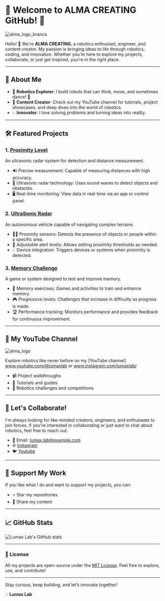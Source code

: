 # 🌟 Welcome to ALMA CREATING GitHub! 🌟

![alma_logo_branca](https://github.com/user-attachments/assets/4553e2fc-5ba0-41d4-baa2-66dd39ff1334)

Hello! 👋 We're **ALMA CREATING**, a robotics enthusiast, engineer, and content creator. My passion is bringing ideas to life through robotics, coding, and innovation. Whether you're here to explore my projects, collaborate, or just get inspired, you're in the right place. 

---

## 🤖 About Me

- 🚀 **Robotics Explorer**: I build robots that can think, move, and sometimes dance! 🕺
- 🎥 **Content Creator**: Check out my YouTube channel for tutorials, project showcases, and deep dives into the world of robotics.
- 💡 **Innovator**: I love solving problems and turning ideas into reality.

---

## 🛠️ Featured Projects

### 1. **[Proximity Level](https://github.com/Lumax980/Project/blob/main/Proximity%20Level/README.md)**
An ultrasonic radar system for detection and distance measurement.

- 🔊 Precise measurement: Capable of measuring distances with high accuracy.
- 📡 Ultrasonic radar technology: Uses sound waves to detect objects and obstacles.
- 🖥 Real-time monitoring: View data in real-time via an app or control panel.

### 2. **[UltraSonic Radar](https://github.com/Lumax980/Project/blob/main/UltraSonic%20Radar/README.md)**
An autonomous vehicle capable of navigating complex terrains.

- 🚶‍♂️ Proximity sensors: Detects the presence of objects or people within a specific area.
- 🏅 Adjustable alert levels: Allows setting proximity thresholds as needed.
- 💡 Device integration: Triggers devices or systems when proximity is detected.

### 3. **[Memory Challenge](https://github.com/Lumax980/Project/blob/main/MemoryChallenge/README.md)**
A game or system designed to test and improve memory.

- 🧠 Memory exercises: Games and activities to train and enhance memory.
- 🎮 Progressive levels: Challenges that increase in difficulty as progress is made.
- 🏆 Performance tracking: Monitors performance and provides feedback for continuous improvement.
---

## 🎥 My YouTube Channel

![alma_logo](https://github.com/user-attachments/assets/1f5b0b4e-7bb9-4e2b-9751-f90ed2427447)


Explore robotics like never before on my [YouTube channel] www.youtube.com/@lumaxlab or www.instagram.com/lumaxlab/

- 📹 Project walkthroughs
- 🔧 Tutorials and guides
- 🎉 Robotics challenges and competitions

---

## 🚀 Let's Collaborate!

I'm always looking for like-minded creators, engineers, and enthusiasts to join forces. If you're interested in collaborating or just want to chat about robotics, feel free to reach out:

- 📧 Email: [lumax.lab@example.com](mailto:lucascruz980@gmail.com)
- 🌐 [Instagram]([https://www.linkedin.com/in/lumaxlab](https://www.instagram.com/lumaxlab/))
- 🐦 [Youtube]([https://www.youtube.com/channel/yourchannel](https://www.youtube.com/@lumaxlab))

---

## 🌟 Support My Work

If you like what I do and want to support my projects, you can:

- ⭐ Star my repositories
- 📢 Share my content

---

## 📈 GitHub Stats

![Lumax Lab's GitHub stats](https://github-readme-stats.vercel.app/api?username=Lumax980&show_icons=true&theme=radical)

---

### 📜 License

All my projects are open-source under the [MIT License](https://opensource.org/licenses/MIT). Feel free to explore, use, and contribute!

---

Stay curious, keep building, and let’s innovate together!

💡 **Lumax Lab**
